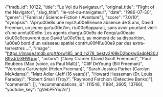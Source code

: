 {"tmdb_id": 10122, "title": "Le Vol du Navigateur", "original_title": "Flight of the Navigator", "slug_title": "le-vol-du-navigateur", "date": "1986-07-30", "genre": ["Familial / Science-Fiction / Aventure"], "score": "7.0/10", "synopsis": "Apr\u00e8s une myst\u00e9rieuse absence de 8 ans, David Freeman, un jeune gar\u00e7on, r\u00e9apparait, sans avoir pourtant vielli d'une ann\u00e9e. Les agents charg\u00e9s de l'enqu\u00eate d\u00e9couvrent que David \u00e9tait, au moment de sa disparition, \u00e0 bord d'un vaisseau spatial contr\u00f4l\u00e9 par des extra-terrestres ...", "image": "https://image.tmdb.org/t/p/w185_and_h278_bestv2/69kD2bpkwSadpN30JB9vJrlz8HW.jpg", "actors": ["Joey Cramer (David Scott Freeman)", "Paul Reubens (Max (voice, as Paul Mall))", "Cliff DeYoung (Bill Freeman)", "Veronica Cartwright (Helen Freeman)", "Sarah Jessica Parker (Carolyn McAdams)", "Matt Adler (Jeff (16 years))", "Howard Hesseman (Dr. Louis Faraday)", "Robert Small (Troy)", "Raymond Forchion (Detective Banks)"], "comments": [], "recommandations_id": [11548, 11884, 2605, 13766], "youtube_key": "gVebPEYiq2o"}